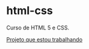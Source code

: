 # html-css
Curso de HTML 5 e CSS.


<a href="https://30emanuel.github.io/html-css/escola-cem/projeto1/index.html">Projeto que estou trabalhando</a>
